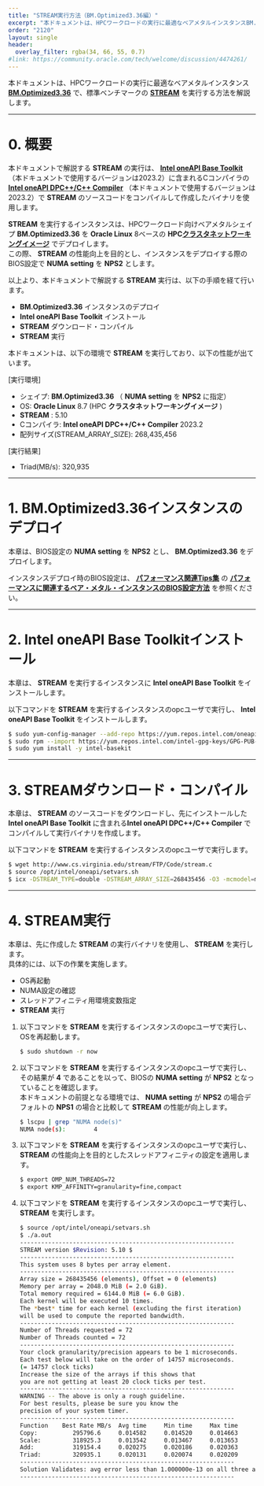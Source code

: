 ```yaml
---
title: "STREAM実行方法（BM.Optimized3.36編）"
excerpt: "本ドキュメントは、HPCワークロードの実行に最適なベアメタルインスタンスBM.Optimized3.36で、標準ベンチマークのSTREAMを実行する方法を解説します。"
order: "2120"
layout: single
header:
  overlay_filter: rgba(34, 66, 55, 0.7)
#link: https://community.oracle.com/tech/welcome/discussion/4474261/
---
```


本ドキュメントは、HPCワークロードの実行に最適なベアメタルインスタンス **[BM.Optimized3.36](https://docs.oracle.com/ja-jp/iaas/Content/Compute/References/computeshapes.htm#bm-hpc-optimized)** で、標準ベンチマークの **[STREAM](https://www.cs.virginia.edu/stream/)** を実行する方法を解説します。

***
# 0. 概要

本ドキュメントで解説する **STREAM** の実行は、 **[Intel oneAPI Base Toolkit](https://www.xlsoft.com/jp/products/intel/oneapi/index.html)** （本ドキュメントで使用するバージョンは2023.2）に含まれるCコンパイラの **[Intel oneAPI DPC++/C++ Compiler](https://www.xlsoft.com/jp/products/intel/compilers/dpcpp/index.html)** （本ドキュメントで使用するバージョンは2023.2）で **STREAM** のソースコードをコンパイルして作成したバイナリを使用します。

**STREAM** を実行するインスタンスは、HPCワークロード向けベアメタルシェイプ **BM.Optimized3.36** を **Oracle Linux** 8ベースの **HPC[クラスタネットワーキングイメージ](/ocitutorials/hpc/#5-13-クラスタネットワーキングイメージ)** でデプロイします。  
この際、 **STREAM** の性能向上を目的とし、インスタンスをデプロイする際のBIOS設定で **NUMA setting** を **NPS2** とします。

以上より、本ドキュメントで解説する **STREAM** 実行は、以下の手順を経て行います。

- **BM.Optimized3.36** インスタンスのデプロイ
- **Intel oneAPI Base Toolkit** インストール
- **STREAM** ダウンロード・コンパイル
- **STREAM** 実行

本ドキュメントは、以下の環境で **STREAM** を実行しており、以下の性能が出ています。

[実行環境]
- シェイプ: **BM.Optimized3.36** （ **NUMA setting** を **NPS2** に指定）
- OS: **Oracle Linux** 8.7 (HPC **クラスタネットワーキングイメージ** )
- **STREAM** : 5.10
- Cコンパイラ: **Intel oneAPI DPC++/C++ Compiler** 2023.2
- 配列サイズ(STREAM_ARRAY_SIZE): 268,435,456

[実行結果]
- Triad(MB/s): 320,935

***
# 1. BM.Optimized3.36インスタンスのデプロイ

本章は、BIOS設定の **NUMA setting** を **NPS2** とし、 **BM.Optimized3.36** をデプロイします。

インスタンスデプロイ時のBIOS設定は、 **[パフォーマンス関連Tips集](/ocitutorials/hpc/#2-2-パフォーマンス関連tips集)** の **[パフォーマンスに関連するベア・メタル・インスタンスのBIOS設定方法](/ocitutorials/hpc/benchmark/bios-setting/)** を参照ください。

***
# 2. Intel oneAPI Base Toolkitインストール

本章は、 **STREAM** を実行するインスタンスに **Intel oneAPI Base Toolkit** をインストールします。

以下コマンドを **STREAM** を実行するインスタンスのopcユーザで実行し、 **Intel oneAPI Base Toolkit** をインストールします。

```sh
$ sudo yum-config-manager --add-repo https://yum.repos.intel.com/oneapi
$ sudo rpm --import https://yum.repos.intel.com/intel-gpg-keys/GPG-PUB-KEY-INTEL-SW-PRODUCTS.PUB
$ sudo yum install -y intel-basekit
```

***
# 3. STREAMダウンロード・コンパイル

本章は、 **STREAM** のソースコードをダウンロードし、先にインストールした **Intel oneAPI Base Toolkit** に含まれる**Intel oneAPI DPC++/C++ Compiler** でコンパイルして実行バイナリを作成します。

以下コマンドを **STREAM** を実行するインスタンスのopcユーザで実行します。

```sh
$ wget http://www.cs.virginia.edu/stream/FTP/Code/stream.c
$ source /opt/intel/oneapi/setvars.sh
$ icx -DSTREAM_TYPE=double -DSTREAM_ARRAY_SIZE=268435456 -O3 -mcmodel=medium -qopenmp -xCORE-AVX512 ./stream.c
```

***
# 4. STREAM実行

本章は、先に作成した **STREAM** の実行バイナリを使用し、 **STREAM** を実行します。  
具体的には、以下の作業を実施します。

- OS再起動
- NUMA設定の確認
- スレッドアフィニティ用環境変数指定
- **STREAM** 実行

1. 以下コマンドを **STREAM** を実行するインスタンスのopcユーザで実行し、OSを再起動します。

    ```sh
    $ sudo shutdown -r now
    ```

2. 以下コマンドを **STREAM** を実行するインスタンスのopcユーザで実行し、その結果が **4** であることを以って、BIOSの **NUMA setting** が **NPS2** となっていることを確認します。  
本ドキュメントの前提となる環境では、 **NUMA setting** が **NPS2** の場合デフォルトの **NPS1** の場合と比較して **STREAM** の性能が向上します。

    ```sh
    $ lscpu | grep "NUMA node(s)"
    NUMA node(s):        4
    ```

3. 以下コマンドを **STREAM** を実行するインスタンスのopcユーザで実行し、 **STREAM** の性能向上を目的としたスレッドアフィニティの設定を適用します。

    ```sh
    $ export OMP_NUM_THREADS=72
    $ export KMP_AFFINITY=granularity=fine,compact
    ```

4. 以下コマンドを **STREAM** を実行するインスタンスのopcユーザで実行し、 **STREAM** を実行します。

    ```sh
    $ source /opt/intel/oneapi/setvars.sh
    $ ./a.out
    -------------------------------------------------------------
    STREAM version $Revision: 5.10 $
    -------------------------------------------------------------
    This system uses 8 bytes per array element.
    -------------------------------------------------------------
    Array size = 268435456 (elements), Offset = 0 (elements)
    Memory per array = 2048.0 MiB (= 2.0 GiB).
    Total memory required = 6144.0 MiB (= 6.0 GiB).
    Each kernel will be executed 10 times.
    The *best* time for each kernel (excluding the first iteration)
    will be used to compute the reported bandwidth.
    -------------------------------------------------------------
    Number of Threads requested = 72
    Number of Threads counted = 72
    -------------------------------------------------------------
    Your clock granularity/precision appears to be 1 microseconds.
    Each test below will take on the order of 14757 microseconds.
    (= 14757 clock ticks)
    Increase the size of the arrays if this shows that
    you are not getting at least 20 clock ticks per test.
    -------------------------------------------------------------
    WARNING -- The above is only a rough guideline.
    For best results, please be sure you know the
    precision of your system timer.
    -------------------------------------------------------------
    Function    Best Rate MB/s  Avg time     Min time     Max time
    Copy:          295796.6     0.014582     0.014520     0.014663
    Scale:         318925.3     0.013542     0.013467     0.013653
    Add:           319154.4     0.020275     0.020186     0.020363
    Triad:         320935.1     0.020131     0.020074     0.020209
    -------------------------------------------------------------
    Solution Validates: avg error less than 1.000000e-13 on all three arrays
    -------------------------------------------------------------
    ```
